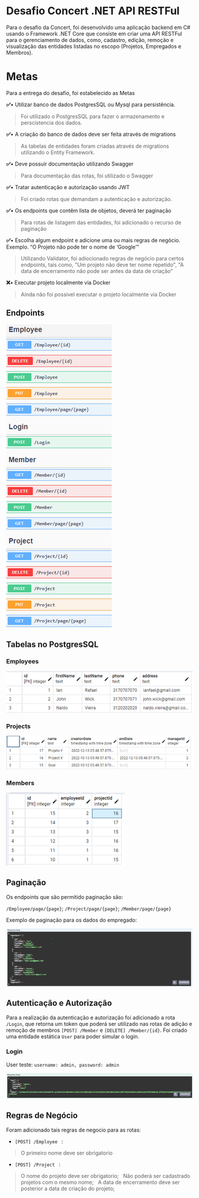 #  Desafio Concert .NET API RESTFul

Para o desafio da Concert, foi desenvolvido uma aplicação backend em C# usando o Framework .NET Core que consiste em criar uma API RESTFul para  o gerenciamento de dados, como, cadastro, edição, remoção e visualização das entidades listadas no escopo (Projetos, Empregados e Membros).



# Metas
Para a entrega do desafio, foi estabelecido as Metas

**✅**• Utilizar banco de dados PostgresSQL ou Mysql para persistência. 

>Foi utilizado o PostgresSQL para fazer o armazenamento e perscistencia dos dados.

**✅**• A criação do banco de dados deve ser feita através de migrations 

>As tabelas de entidades foram criadas através de migrations utilizando o Entity Framework.

**✅**• Deve possuir documentação utilizando Swagger 

>Para documentação das rotas, foi utilizado o Swagger

**✅**• Tratar autenticação e autorização usando JWT 

>Foi criado rotas que demandam a autenticação e autorização.

**✅**• Os endpoints que contêm lista de objetos, deverá ter paginação 

>Para rotas de listagem das entidades, foi adicionado o recurso de paginação

**✅**• Escolha algum endpoint e adicione uma ou mais regras de negócio. Exemplo. “O Projeto não pode ter o nome de ‘Google’” 

>Utilizando Validator, foi adiocionado regras de negócio para certos endpoints, tais como, "Um projeto não deve ter nome repetido", "A data de encerramento não pode ser antes da data de criação"

**❌**• Executar projeto localmente via Docker

>Ainda não foi possivel executar o projeto localmente via Docker 

## Endpoints

![Preview](https://github.com/ianrafael2001/dotnet-challenge/blob/67e5c782e9acb93426c3429ae363c8b2a0a07930/assets/endPoints.png)

## Tabelas no PostgresSQL

### Employees
![Preview](https://github.com/ianrafael2001/dotnet-challenge/blob/67e5c782e9acb93426c3429ae363c8b2a0a07930/assets/Tabela%20Employees.png)
### Projects
![Preview](https://github.com/ianrafael2001/dotnet-challenge/blob/67e5c782e9acb93426c3429ae363c8b2a0a07930/assets/Tabela%20Projects.png)
### Members
![Preview](https://github.com/ianrafael2001/dotnet-challenge/blob/67e5c782e9acb93426c3429ae363c8b2a0a07930/assets/Tabela%20Members.png)

## Paginação

Os endpoints que são permitido paginação são:

 <code>/Employee/page/{page}</code>; 
 <code>/Project/page/{page}</code>; 
 <code>/Member/page/{page}</code>
 
 Exemplo de paginação para os dados do empregado: 

 ![Preview](https://github.com/ianrafael2001/dotnet-challenge/blob/8af2cddff9aba196656cbf0d869517d84a327b2a/assets/Pagination.png)

## Autenticação e Autorização

 Para a realização da autenticação e autorização foi adicionado a rota <code>/Login</code>, que retorna um token que poderá ser utilizado nas rotas de adição e remoção de membros <code>[POST] /Member</code> e  <code>[DELETE] /Member/{id}</code>.
 Foi criado uma entidade estática <code>User</code> para poder simular o login.
 
### Login
User teste: <code>username: admin, password: admin</code>

 ![Preview](https://github.com/ianrafael2001/dotnet-challenge/blob/0108b0d4790440503d3b8d48a371fb9cab6018c0/assets/Login.png)


## Regras de Negócio
 Foram adicionado tais regras de negocio para as rotas:
 - <code>[POST] /Employee </code> : 
 > O primeiro nome deve ser obrigatorio
 - <code>[POST] /Project </code> : 
 > O nome do projeto deve ser obrigatorio;
 &nbsp;
  Não poderá ser cadastrado projetos com o mesmo nome;
 &nbsp;
  A data de encerramento deve ser posterior a data de criação do projeto;
 &nbsp;
